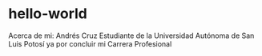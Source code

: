 # hello-world
Acerca de mi:
Andrés Cruz
Estudiante de la Universidad Autónoma de San Luis Potosí
ya por concluir mi Carrera Profesional
